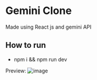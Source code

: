 # Gemini Clone
Made using React js and gemini API

## How to run

- npm i && npm run dev


Preview: 
![image](https://github.com/user-attachments/assets/42fe324a-7883-4e35-b897-e1fc02d9d797)
